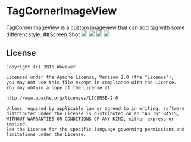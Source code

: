 # TagCornerImageView
TagCornerImageView is a custom imageview that can add tag with some different style.
##Screen Shot
![](http://ww4.sinaimg.cn/large/ace35ee1gw1f3dwmleqofj20740dqabe.jpg)
![](http://ww2.sinaimg.cn/large/ace35ee1gw1f3dwn9m8ydj20750dsmyj.jpg)
![](http://ww1.sinaimg.cn/large/ace35ee1gw1f3dwnfe2i0j20770dymyi.jpg)
![](http://ww4.sinaimg.cn/mw690/ace35ee1gw1f3dwpjv4dlj20790dumyj.jpg)
## License
    Copyright (c) 2016 Wavever

    Licensed under the Apache License, Version 2.0 (the "License");
    you may not use this file except in compliance with the License.
    You may obtain a copy of the License at

    http://www.apache.org/licenses/LICENSE-2.0

    Unless required by applicable law or agreed to in writing, software
    distributed under the License is distributed on an "AS IS" BASIS,
    WITHOUT WARRANTIES OR CONDITIONS OF ANY KIND, either express or implied.
    See the License for the specific language governing permissions and
    limitations under the License.
